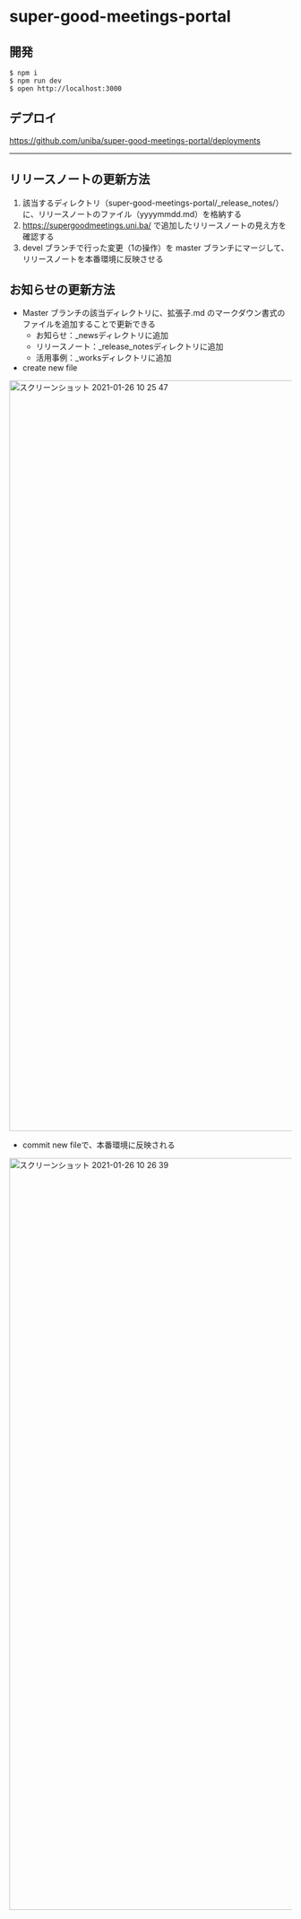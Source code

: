 # super-good-meetings-portal

## 開発

```
$ npm i
$ npm run dev
$ open http://localhost:3000
```

## デプロイ

https://github.com/uniba/super-good-meetings-portal/deployments

***

## リリースノートの更新方法

1. 該当するディレクトリ（super-good-meetings-portal/_release_notes/）に、リリースノートのファイル（yyyymmdd.md）を格納する
2. https://supergoodmeetings.uni.ba/ で追加したリリースノートの見え方を確認する
3. devel ブランチで行った変更（1の操作）を master ブランチにマージして、リリースノートを本番環境に反映させる


## お知らせの更新方法

- Master ブランチの該当ディレクトリに、拡張子.md のマークダウン書式のファイルを追加することで更新できる
  - お知らせ：\_newsディレクトリに追加
  - リリースノート：\_release_notesディレクトリに追加
  - 活用事例：\_worksディレクトリに追加
- create new file 
<img width="1339" alt="スクリーンショット 2021-01-26 10 25 47" src="https://user-images.githubusercontent.com/55315690/105786977-62739180-5fc1-11eb-894a-167026c020a7.png">

- commit new fileで、本番環境に反映される
<img width="1341" alt="スクリーンショット 2021-01-26 10 26 39" src="https://user-images.githubusercontent.com/55315690/105786988-66071880-5fc1-11eb-9900-93451bb426c1.png">
